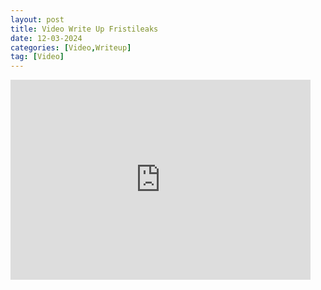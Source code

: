 ```yaml
---
layout: post
title: Video Write Up Fristileaks
date: 12-03-2024
categories: [Video,Writeup]
tag: [Video]
---
```


<iframe width="480" height="320" src="https://www.youtube.com/embed/q2g-SW7DFII" frameborder="0" allowfullscreen></iframe>